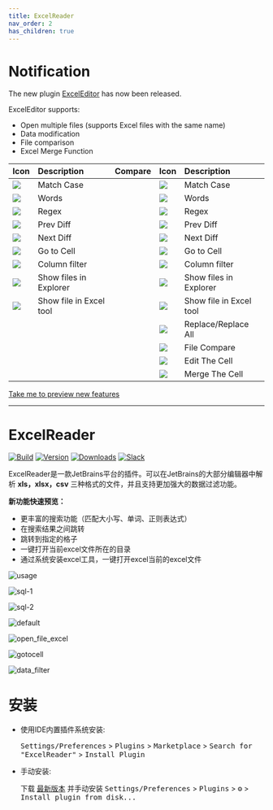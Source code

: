 ```yaml
---
title: ExcelReader
nav_order: 2
has_children: true
---
```


# Notification

The new plugin [ExcelEditor](https://plugins.jetbrains.com/plugin/18663-exceleditor) has now been released.

ExcelEditor supports:

+ Open multiple files (supports Excel files with the same name)
+ Data modification
+ File comparison
+ Excel Merge Function


| Icon        | Description                             | Compare | Icon                                                                                      | Description                |
|:-------------|:----------------------------------------|:-------:|:------------------------------------------------------------------------------------------|:---------------------------|
| ![](https://intellij-icons.jetbrains.design/icons/AllIcons/actions/matchCaseSelected.svg)            | Match Case                              |  | ![](https://intellij-icons.jetbrains.design/icons/AllIcons/actions/matchCaseSelected.svg) | Match Case                 |
| ![](https://intellij-icons.jetbrains.design/icons/AllIcons/actions/wordsSelected.svg) | Words                                   |  | ![](https://intellij-icons.jetbrains.design/icons/AllIcons/actions/wordsSelected.svg) | Words                      |
| ![](https://intellij-icons.jetbrains.design/icons/AllIcons/actions/regexSelected.svg)           | Regex                                   |  | ![](https://intellij-icons.jetbrains.design/icons/AllIcons/actions/regexSelected.svg)           | Regex                      |
| ![](https://intellij-icons.jetbrains.design/icons/AllIcons/actions/previousOccurence.svg)           | Prev Diff                               |  | ![](https://intellij-icons.jetbrains.design/icons/AllIcons/actions/previousOccurence.svg)           | Prev Diff                  |
| ![](https://intellij-icons.jetbrains.design/icons/AllIcons/actions/nextOccurence.svg)           | Next Diff                               |  | ![](https://intellij-icons.jetbrains.design/icons/AllIcons/actions/nextOccurence.svg)           | Next Diff                  |
| ![](https://intellij-icons.jetbrains.design/icons/AllIcons/graph/snapToGrid.svg)           | Go to Cell                              |  | ![](https://intellij-icons.jetbrains.design/icons/AllIcons/graph/snapToGrid.svg)           | Go to Cell                 |
| ![](https://intellij-icons.jetbrains.design/icons/AllIcons/general/filter.svg)           | Column filter                           |  | ![](https://intellij-icons.jetbrains.design/icons/AllIcons/general/filter.svg)           | Column filter              |
| ![](https://intellij-icons.jetbrains.design/icons/AllIcons/actions/menu-open.svg)           | Show files in Explorer                  | | ![](https://intellij-icons.jetbrains.design/icons/AllIcons/actions/menu-open.svg)           | Show files in Explorer     |
| ![](https://user-images.githubusercontent.com/28687074/154850761-db118644-ef2f-4d80-b9b1-f3c95953ee41.svg) | Show file in Excel tool                 | | ![](https://user-images.githubusercontent.com/28687074/154850761-db118644-ef2f-4d80-b9b1-f3c95953ee41.svg)           | Show file in Excel tool    |
| | | | ![](https://intellij-icons.jetbrains.design/icons/AllIcons/actions/replace.svg)           | Replace/Replace All |
| | | | ![](https://intellij-icons.jetbrains.design/icons/AllIcons/actions/diff.svg)           | File Compare        |
| | | | ![](https://intellij-icons.jetbrains.design/icons/NetIcons/PsiSymbols/PropertyWrite(SymbolsVs11Color).svg)           | Edit The Cell       |
| | | | ![](https://intellij-icons.jetbrains.design/icons/AllIcons/vcs/merge.svg)           | Merge The Cell      |

[Take me to preview new features](https://obiscr.github.io/docs/ExcelEditor/)

<hr>



# ExcelReader

[![Build](https://github.com/obiscr/ExcelReader/actions/workflows/build.yml/badge.svg)](https://github.com/obiscr/ExcelReader/actions/workflows/build.yml)
[![Version](https://img.shields.io/jetbrains/plugin/v/14722-excelreader.svg)](https://plugins.jetbrains.com/plugin/14722-excelreader)
[![Downloads](https://img.shields.io/jetbrains/plugin/d/14722-excelreader.svg)](https://plugins.jetbrains.com/plugin/14722-excelreader)
[![Slack](https://img.shields.io/badge/Slack-%23ExcelReader-blue?logo=Slack)](https://observercreator.slack.com/)

<!-- Plugin description -->
ExcelReader是一款JetBrains平台的插件。可以在JetBrains的大部分编辑器中解析 <b>xls，xlsx，csv</b> 
三种格式的文件，并且支持更加强大的数据过滤功能。
<!-- Plugin description end -->

<b>新功能快速预览：</b>

- 更丰富的搜索功能（匹配大小写、单词、正则表达式）
- 在搜索结果之间跳转
- 跳转到指定的格子
- 一键打开当前excel文件所在的目录
- 通过系统安装excel工具，一键打开excel当前的excel文件

![usage](https://user-images.githubusercontent.com/28687074/151927078-ed40ebdb-8b68-466c-9c74-3d4d01c706b9.gif)

![sql-1](https://user-images.githubusercontent.com/28687074/158058906-bf355e85-71cf-475f-9814-5ef5ea98faba.gif)

![sql-2](https://user-images.githubusercontent.com/28687074/158058915-70cec3ec-872c-45a7-aa7d-dd68d735d953.gif)

![default](https://user-images.githubusercontent.com/28687074/151703020-767e36fa-e428-4e47-8dd0-3e9ed219d4a7.png)

![open_file_excel](https://user-images.githubusercontent.com/28687074/151703028-6d574ad9-8d6e-4b1a-a99e-33667e756672.png)

![gotocell](https://user-images.githubusercontent.com/28687074/151703033-512653d5-67b6-4306-b38e-9a76fe3632c8.png)

![data_filter](https://user-images.githubusercontent.com/28687074/151703036-9ff98026-3b8f-4eec-8fa7-02d31a149c79.png)

# 安装

- 使用IDE内置插件系统安装:

  <kbd>Settings/Preferences</kbd> > <kbd>Plugins</kbd> > <kbd>Marketplace</kbd> > <kbd>Search for "ExcelReader"</kbd> >
  <kbd>Install Plugin</kbd>

- 手动安装:

  下载 [最新版本](https://github.com/obiscr/ExcelReader/releases/latest) 并手动安装
  <kbd>Settings/Preferences</kbd> > <kbd>Plugins</kbd> > <kbd>⚙️</kbd> > <kbd>Install plugin from disk...</kbd>
